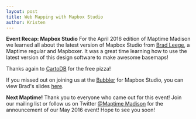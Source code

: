 ```yaml
---
layout: post
title: Web Mapping with Mapbox Studio
author: Kristen   
---
```

**Event Recap: Mapbox Studio**
For the April 2016 edition of Maptime Madison we learned all about the latest version of Mapbox Studio from [Brad Leege](https://twitter.com/bradleege), a Maptime regular and Mapboxer.  It was a great time learning how to use the latest version of this design software to make awesome basemaps!

Thanks again to [CartoDB](http://www.twitter.com/cartodb) for the free pizza!

If you missed out on joining us at the [Bubbler](http://madisonbubbler.org/) for Mapbox Studio, you can view Brad's slides [here](http://slides.com/bleege/deck-1/).

**Next Maptime!**
Thank you to everyone who came out for this event!  Join our mailing list or follow us on Twitter [@Maptime Madison](https://twitter.com/maptimemadisonn) for the announcement of our May 2016 event!
Hope to see you soon!
